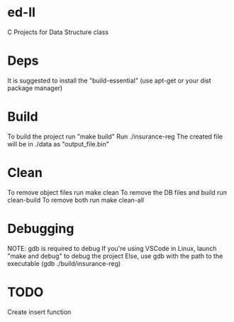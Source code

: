 # ed-II
C Projects for Data Structure class

# Deps
It is suggested to install the "build-essential" (use apt-get or your dist package manager)

# Build
To build the project run "make build"
Run ./insurance-reg
The created file will be in ./data as "output_file.bin"

# Clean
To remove object files run make clean
To remove the DB files and build run clean-build 
To remove both run make clean-all

# Debugging
NOTE: gdb is required to debug
If you're using VSCode in Linux, launch "make and debug" to debug the project
Else, use gdb with the path to the executable (gdb ./build/insurance-reg)

# TODO
Create insert function
